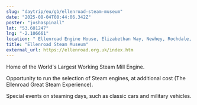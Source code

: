 ```yaml
---
slug: "daytrip/eu/gb/ellenroad-steam-museum"
date: "2025-08-04T08:44:06.342Z"
poster: "joshaspinall"
lat: "53.601247"
lng: "-2.106661"
location: " Ellenroad Engine House, Elizabethan Way, Newhey, Rochdale, Lancashire, OL16 4LE"
title: "Ellenroad Steam Museum"
external_url: https://ellenroad.org.uk/index.htm
---
```

Home of the World's Largest Working Steam Mill Engine.

Opportunity to run the selection of Steam engines, at additional cost (The Ellenroad Great Steam Experience).

Special events on steaming days, such as classic cars and military vehicles.

